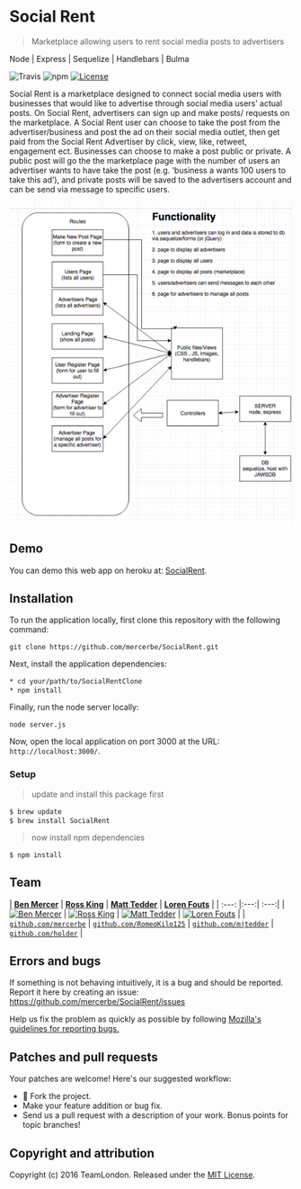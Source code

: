 # Social Rent
> Marketplace allowing users to rent social media posts to advertisers

Node | Express | Sequelize | Handlebars | Bulma

![Travis](https://img.shields.io/travis/USER/REPO.svg)
![npm](https://img.shields.io/npm/v/npm.svg)
[![License](http://img.shields.io/:license-mit-blue.svg?style=flat-square)](http://badges.mit-license.org)

Social Rent is a marketplace designed to connect social media users with businesses that would like to advertise through social media users’ actual posts. On Social Rent, advertisers can sign up and make posts/ requests on the marketplace. A Social Rent user can choose to take the post from the advertiser/business and post the ad on their social media outlet, then get paid from the Social Rent Advertiser by click, view, like, retweet, engagement ect.  Businesses can choose to make a post public or private. A public post will go the the marketplace page with the number of users an advertiser wants to have take the post (e.g. ‘business a wants 100 users to take this ad’), and private posts will be saved to the advertisers account and can be send via message to specific users.

![](./public/images/diagram.png)

## Demo

You can demo this web app on heroku at:  [SocialRent](https://tbd.herokuapp.com/).

## Installation

To run the application locally, first clone this repository with the following command:

	git clone https://github.com/mercerbe/SocialRent.git

Next, install the application dependencies:

	* cd your/path/to/SocialRentClone
	* npm install

Finally, run the node server locally:

	node server.js

Now, open the local application on port 3000 at the URL: `http://localhost:3000/`.

### Setup

> update and install this package first

```shell
$ brew update
$ brew install SocialRent
```

> now install npm dependencies

```shell
$ npm install
```

## Team

| <a href="http://github.com/mercerbe" target="_blank">**Ben Mercer**</a> | <a href="http://github.com/RomeoKilo125" target="_blank">**Ross King**</a> | <a href="http://github.com/mjtedder" target="_blank">**Matt Tedder**</a> | <a href="http://github.com/holder" target="_blank">**Loren Fouts**</a> |
| :---: |:---:| :---:|
| [![Ben Mercer](https://avatars3.githubusercontent.com/u/35779366?s=200&v=3)](http://github.com/mercerbe) | [![Ross King](https://avatars0.githubusercontent.com/u/17191914?s=200&v=3)](http://github.com/RomeoKilo125) | [![Matt Tedder](https://avatars3.githubusercontent.com/u/36042608?s=200&v=3)](http://github.com/mjtedder)  | [![Loren Fouts](https://avatars3.githubusercontent.com/u/36042608?s=200&v=3)](http://github.com/holder)  |
| <a href="http://github.com/mercerbe" target="_blank">`github.com/mercerbe`</a> | <a href="http://github.com/RomeoKilo125" target="_blank">`github.com/RomeoKilo125`</a> | <a href="http://github.com/mjtedder" target="_blank">`github.com/mjtedder`</a> | <a href="http://github.com/holder" target="_blank">`github.com/holder`</a> |



## Errors and bugs

If something is not behaving intuitively, it is a bug and should be reported.
Report it here by creating an issue: https://github.com/mercerbe/SocialRent/issues

Help us fix the problem as quickly as possible by following [Mozilla's guidelines for reporting bugs.](https://developer.mozilla.org/en-US/docs/Mozilla/QA/Bug_writing_guidelines#General_Outline_of_a_Bug_Report)

## Patches and pull requests

Your patches are welcome! Here's our suggested workflow:

* 🍴 Fork the project.
* Make your feature addition or bug fix.
* Send us a pull request with a description of your work. Bonus points for topic branches!

## Copyright and attribution

Copyright (c) 2016 TeamLondon. Released under the [MIT License](https://github.com/mercerbe/SocialRent/LICENSE).
